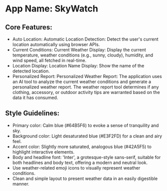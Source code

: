 # **App Name**: SkyWatch

## Core Features:

- Auto Location: Automatic Location Detection: Detect the user's current location automatically using browser APIs.
- Current Conditions: Current Weather Display: Display the current temperature, weather conditions (e.g., sunny, cloudy), humidity, and wind speed, all fetched in real-time.
- Location Display: Location Name Display: Show the name of the detected location.
- Personalized Report: Personalized Weather Report: The application uses an AI tool to analyze the current weather conditions and generate a personalized weather report. The weather report tool determines if any clothing, accessory, or outdoor activity tips are warranted based on the data it has consumed.

## Style Guidelines:

- Primary color: Calm blue (#64B5F6) to evoke a sense of tranquility and sky.
- Background color: Light desaturated blue (#E3F2FD) for a clean and airy feel.
- Accent color: Slightly more saturated, analogous blue (#42A5F5) to highlight interactive elements.
- Body and headline font: 'Inter', a grotesque-style sans-serif, suitable for both headlines and body text, offering a modern and neutral look.
- Use weather-related emoji icons to visually represent weather conditions.
- Clean and simple layout to present weather data in an easily digestible manner.